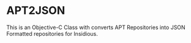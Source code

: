 # APT2JSON
This is an Objective-C Class with converts APT Repositories into JSON Formatted repositories for Insidious.
